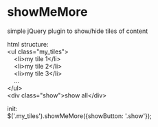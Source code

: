 # showMeMore
simple jQuery plugin to show/hide tiles of content

<p>
html structure:<br/>
&lt;ul class="my_tiles"&gt;<br/>
&nbsp;&nbsp;&nbsp;&nbsp;&lt;li&gt;my tile 1&lt;/li&gt;<br/>
&nbsp;&nbsp;&nbsp;&nbsp;&lt;li&gt;my tile 2&lt;/li&gt;<br/>
&nbsp;&nbsp;&nbsp;&nbsp;&lt;li&gt;my tile 3&lt;/li&gt;<br/>
&nbsp;&nbsp;&nbsp;&nbsp;...<br/>
&lt;/ul&gt;<br/>
&lt;div class="show"&gt;show all&lt;/div&gt;</p>

init:<br/>
$('.my_tiles').showMeMore({showButton: '.show'});
